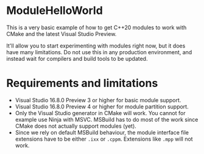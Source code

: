 # ModuleHelloWorld
This is a very basic example of how to get C++20 modules to work with CMake and the latest Visual Studio Preview.

It'll allow you to start experimenting with modules right now, but it does have many limitations. Do not use this in any production environment, and instead wait for compilers and build tools to be updated.

# Requirements and limitations
 - Visual Studio 16.8.0 Preview 3 or higher for basic module support.
 - Visual Studio 16.8.0 Preview 4 or higher for module partition support.
 - Only the Visual Studio generator in CMake will work. You cannot for example use Ninja with MSVC. MSBuild has to do most of the work since CMake does not actually support modules (yet).
 - Since we rely on default MSBuild behaviour, the module interface file extensions have to be either `.ixx` or `.cppm`. Extensions like `.mpp` will not work.
